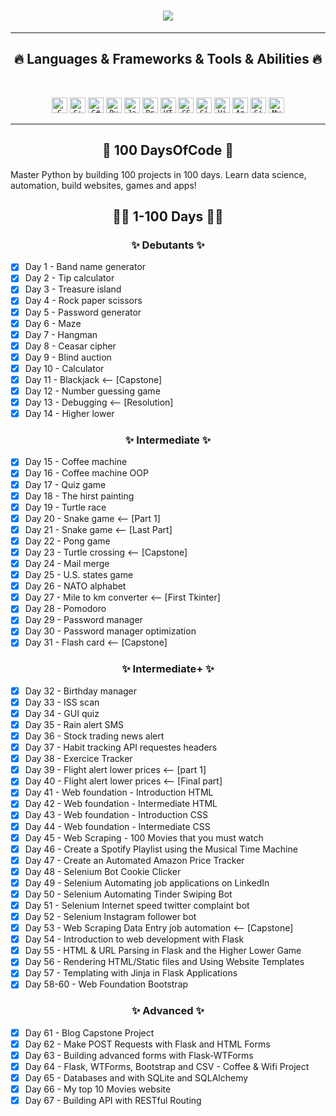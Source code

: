 <h1 align="center">
  <a href="https://git.io/typing-svg">
    <img src="https://readme-typing-svg.herokuapp.com/?lines=Hello,+There!+👋;This+is+Vieuxnorris....;Nice+to+meet+you!&center=true&size=30">
  </a>
</h1>

<hr>
<h2 align="center">🔥 Languages & Frameworks & Tools & Abilities 🔥</h2>
<br>
<p align="center">
  <code><img title="C" height="25" src="https://user-images.githubusercontent.com/26462639/200927520-387c7a12-39b1-4a98-b7ab-ad715c0f22f4.png"></code>
  <code><img title="C++" height="25" src="https://user-images.githubusercontent.com/26462639/200927221-0b418c66-7b5f-446f-add6-7951c86b9f3d.png"></code>
  <code><img title="C#" height="25" src="https://user-images.githubusercontent.com/26462639/200927585-9a825d69-afb4-4b02-b915-a5752ef026b9.png"></code>
  <code><img title="Python" height="25" src="https://user-images.githubusercontent.com/26462639/200927686-f4a77dad-d185-4cd8-8b67-6f30e5b94160.png"></code>
  <code><img title="Javascript" height="25" src="https://user-images.githubusercontent.com/26462639/200927750-c6519d36-8966-4d12-8bf5-467aed106f06.png"></code>
  <code><img title="Problem Solving" height="25" src="https://user-images.githubusercontent.com/26462639/200927922-05ab6d76-a138-4dd9-bf93-56cecee38065.png"></code>
  <code><img title="HTML5" height="25" src="https://user-images.githubusercontent.com/26462639/200927986-4827f8de-cc30-4341-8e28-33eb08c0bcf2.png"></code>
  <code><img title="CSS" height="25" src="https://user-images.githubusercontent.com/26462639/200928083-45803707-ef12-4619-acbd-56bf6df5fadb.png"></code>
  <code><img title="Git" height="25" src="https://user-images.githubusercontent.com/26462639/200928228-5d2cd6e3-0ed4-49d5-9b34-7e837449e14f.png"></code>
  <code><img title="Visual Studio Code" height="25" src="https://user-images.githubusercontent.com/26462639/200928281-73a8d46d-eb5f-4643-afab-ee45f5b7485b.png"></code>
  <code><img title="Android" height="25" src="https://user-images.githubusercontent.com/26462639/200928390-6c562f9a-db22-4214-b38c-65dfa9003953.png"></code>
  <code><img title="GitHub" height="25" src="https://user-images.githubusercontent.com/26462639/200928532-0747ab28-efd9-40f0-85ca-d68c9c1e73ff.png"></code>
  <code><img title="MySQL" height="25" src="https://user-images.githubusercontent.com/26462639/200928601-76a7e37f-1225-47f9-8a8f-c7c7d946481f.png"></code>
</p>
<hr>
<h2 align="center">📙 100 DaysOfCode 📙</h2>

Master Python by building 100 projects in 100 days. Learn data science, automation, build websites, games and apps!

<h2 align="center">👨‍💻 1-100 Days 👨‍💻</h2>

<h3 align="center">✨ Debutants ✨</h3>

- [x] Day 1 - Band name generator
- [x] Day 2 - Tip calculator
- [x] Day 3 - Treasure island
- [x] Day 4 - Rock paper scissors
- [x] Day 5 - Password generator
- [x] Day 6 - Maze
- [x] Day 7 - Hangman
- [x] Day 8 - Ceasar cipher
- [x] Day 9 - Blind auction
- [x] Day 10 - Calculator
- [x] Day 11 - Blackjack <-- [Capstone]
- [x] Day 12 - Number guessing game
- [x] Day 13 - Debugging <-- [Resolution]
- [x] Day 14 - Higher lower

<h3 align="center">✨ Intermediate ✨</h3>

- [x] Day 15 - Coffee machine
- [x] Day 16 - Coffee machine OOP
- [x] Day 17 - Quiz game
- [x] Day 18 - The hirst painting
- [x] Day 19 - Turtle race
- [x] Day 20 - Snake game <-- [Part 1]
- [x] Day 21 - Snake game <-- [Last Part]
- [x] Day 22 - Pong game
- [x] Day 23 - Turtle crossing <-- [Capstone]
- [x] Day 24 - Mail merge
- [x] Day 25 - U.S. states game
- [x] Day 26 - NATO alphabet
- [x] Day 27 - Mile to km converter <-- [First Tkinter]
- [x] Day 28 - Pomodoro
- [x] Day 29 - Password manager
- [x] Day 30 - Password manager optimization
- [x] Day 31 - Flash card <-- [Capstone]

<h3 align="center">✨ Intermediate+ ✨</h3>

- [x] Day 32 - Birthday manager
- [x] Day 33 - ISS scan
- [x] Day 34 - GUI quiz
- [x] Day 35 - Rain alert SMS
- [x] Day 36 - Stock trading news alert
- [x] Day 37 - Habit tracking API requestes headers
- [x] Day 38 - Exercice Tracker
- [x] Day 39 - Flight alert lower prices <-- [part 1]
- [x] Day 40 - Flight alert lower prices <-- [Final part]
- [x] Day 41 - Web foundation - Introduction HTML
- [x] Day 42 - Web foundation - Intermediate HTML
- [x] Day 43 - Web foundation - Introduction CSS
- [x] Day 44 - Web foundation - Intermediate CSS
- [x] Day 45 - Web Scraping - 100 Movies that you must watch
- [x] Day 46 - Create a Spotify Playlist using the Musical Time Machine
- [x] Day 47 - Create an Automated Amazon Price Tracker
- [x] Day 48 - Selenium Bot Cookie Clicker
- [x] Day 49 - Selenium Automating job applications on LinkedIn
- [x] Day 50 - Selenium Automating Tinder Swiping Bot
- [x] Day 51 - Selenium Internet speed twitter complaint bot
- [x] Day 52 - Selenium Instagram follower bot
- [x] Day 53 - Web Scraping Data Entry job automation <-- [Capstone]
- [x] Day 54 - Introduction to web development with Flask
- [x] Day 55 - HTML & URL Parsing in Flask and the Higher Lower Game
- [x] Day 56 - Rendering HTML/Static files and Using Website Templates
- [x] Day 57 - Templating with Jinja in Flask Applications
- [x] Day 58-60 - Web Foundation Bootstrap

<h3 align="center">✨ Advanced ✨</h3>

- [x] Day 61 - Blog Capstone Project
- [x] Day 62 - Make POST Requests with Flask and HTML Forms
- [x] Day 63 - Building advanced forms with Flask-WTForms
- [x] Day 64 - Flask, WTForms, Bootstrap and CSV - Coffee & Wifi Project
- [x] Day 65 - Databases and with SQLite and SQLAlchemy
- [x] Day 66 - My top 10 Movies website
- [x] Day 67 - Building API with RESTful Routing
